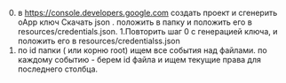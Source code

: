 0. в https://console.developers.google.com создать проект и сгенерить oApp ключ
Скачать json . положить в папку и положить его в resources/credentials.json.
1.Повторить шаг 0 с генерацией ключа, и положить его в resources/credentialss.json
2. по id папки ( или корню root) ищем все события над файлами.
по каждому событию - берем id файла и ищем текущие права для последнего столбца.

